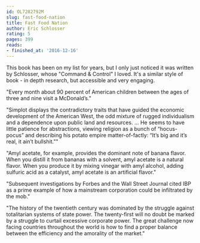 ```yaml
---
id: OL7282792M
slug: fast-food-nation
title: Fast Food Nation
author: Eric Schlosser
rating: 5
pages: 399
reads:
- finished_at: '2016-12-16'
---
```

This book has been on my list for years, but I only just noticed it was written by Schlosser, whose "Command &amp; Control" I loved. It's a similar style of book - in depth research, but accessible and very engaging.

"Every month about 90 percent of American children between the ages of three and nine visit a McDonald’s."

"Simplot displays the contradictory traits that have guided the economic development of the American West, the odd mixture of rugged individualism and a dependence upon public land and resources. ... He seems to have little patience for abstractions, viewing religion as a bunch of “hocus-pocus” and describing his potato empire matter-of-factly: “It’s big and it’s real, it ain’t bullshit.”"

"Amyl acetate, for example, provides the dominant note of banana flavor. When you distill it from bananas with a solvent, amyl acetate is a natural flavor. When you produce it by mixing vinegar with amyl alcohol, adding sulfuric acid as a catalyst, amyl acetate is an artificial flavor."

"Subsequent investigations by Forbes and the Wall Street Journal cited IBP as a prime example of how a mainstream corporation could be infiltrated by the mob."

"The history of the twentieth century was dominated by the struggle against totalitarian systems of state power. The twenty-first will no doubt be marked by a struggle to curtail excessive corporate power. The great challenge now facing countries throughout the world is how to find a proper balance between the efficiency and the amorality of the market."
